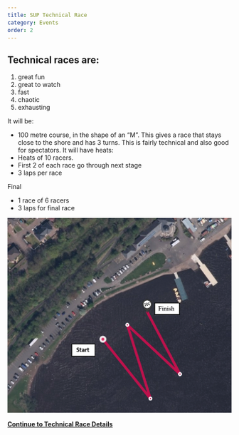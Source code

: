 ```yaml
---
title: SUP Technical Race
category: Events
order: 2
---
```


## Technical races are:
1. great fun
2. great to watch
3. fast
4. chaotic
5. exhausting

It will be:
- 100 metre course, in the shape of an “M”.
This gives a race that stays close to the shore and has 3 turns.
This is fairly technical and also good for spectators.
It will have heats:
- Heats of 10 racers.
- First 2 of each race go through next stage
- 3 laps per race

Final
- 1 race of 6 racers
- 3 laps for final race

![Technical Race Course](technical.png)





**[Continue to Technical Race Details](/clyde/Content/101_EVENT_SUP_TECHNICAL.md/)**
